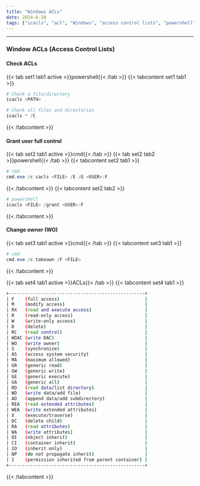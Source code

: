```yaml
---
title: "Windows ACLs"
date: 2024-6-28
tags: ["icacls", "acl", "Windows", "access control lists", "powershell", "cmd"]
---
```


---
### Window ACLs (Access Control Lists)

#### Check ACLs

{{< tab set1 tab1 active >}}powershell{{< /tab >}}
{{< tabcontent set1 tab1 >}}

<div>

```powershell
# Check a file/directory
icacls <PATH>
```

```powershell
# Check all files and directories
icacls * /C
```

</div>

{{< /tabcontent >}}

#### Grant user full control

{{< tab set2 tab1 active >}}cmd{{< /tab >}}
{{< tab set2 tab2 >}}powershell{{< /tab >}}
{{< tabcontent set2 tab1 >}}

<div>

```powershell
# cmd
cmd.exe /c cacls <FILE> /E /G <USER>:F
```

</div>

{{< /tabcontent >}}
{{< tabcontent set2 tab2 >}}

<div>

```powershell
# powershell
icacls <FILE> /grant <USER>:F
```

</div>

{{< /tabcontent >}}

#### Change owner (WO)

{{< tab set3 tab1 active >}}cmd{{< /tab >}}
{{< tabcontent set3 tab1 >}}

<div>

```powershell
# cmd
cmd.exe /c takeown /F <FILE>
```

</div>

{{< /tabcontent >}}
<br>

{{< tab set4 tab1 active >}}ACLs{{< /tab >}}
{{< tabcontent set4 tab1 >}}

<div>

```bash
+---------------------------------------------------+
| F    (full access)                                |
| M    (modify access)                              |
| RX   (read and execute access)                    |
| R    (read-only access)                           |
| W    (write-only access)                          |
| D    (delete)                                     |
| RC   (read control)                               |
| WDAC (write DAC)                                  |
| WO   (write owner)                                |
| S    (synchronize)                                |
| AS   (access system security)                     |
| MA   (maximum allowed)                            |
| GR   (generic read)                               |
| GW   (generic write)                              |
| GE   (generic execute)                            |
| GA   (generic all)                                |
| RD   (read data/list directory)                   |
| WD   (write data/add file)                        |
| AD   (append data/add subdirectory)               |
| REA  (read extended attributes)                   |
| WEA  (write extended attributes)                  |
| X    (execute/traverse)                           |
| DC   (delete child)                               |
| RA   (read attributes)                            |
| WA   (write attributes)                           |
| OI   (object inherit)                             |
| CI   (container inherit)                          |
| IO   (inherit only)                               |
| NP   (do not propagate inherit)                   |
| I    (permission inherited from parent container) |
+---------------------------------------------------+
```

</div>

{{< /tabcontent >}}

<br>
